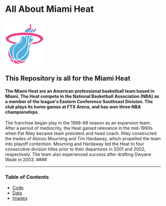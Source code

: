 # All About Miami Heat
![Heat Logo](heat.png)
---
## This Repository is all for the Miami Heat ##
#### The Miami Heat are an American professional basketball team based in Miami. The Heat compete in the National Basketball Association (NBA) as a member of the league's Eastern Conference Southeast Division. The club plays its home games at FTX Arena, and has won three NBA championships.

The franchise began play in the 1988–89 season as an expansion team. After a period of mediocrity, the Heat gained relevance in the mid-1990s when Pat Riley became team president and head coach. Riley constructed the trades of Alonzo Mourning and Tim Hardaway, which propelled the team into playoff contention. Mourning and Hardaway led the Heat to four consecutive division titles prior to their departures in 2001 and 2002, respectively. The team also experienced success after drafting Dwyane Wade in 2003. ####

---
### Table of Contents ###
* [Code](https://github.com/tarawalm/miamiheat/tree/a4933064c6be019978fa39b84bdb4b6f17e84e19/code)
* [Data](https://github.com/tarawalm/miamiheat/tree/a4933064c6be019978fa39b84bdb4b6f17e84e19/data)
* [Images](https://github.com/tarawalm/miamiheat/tree/a4933064c6be019978fa39b84bdb4b6f17e84e19/images)
